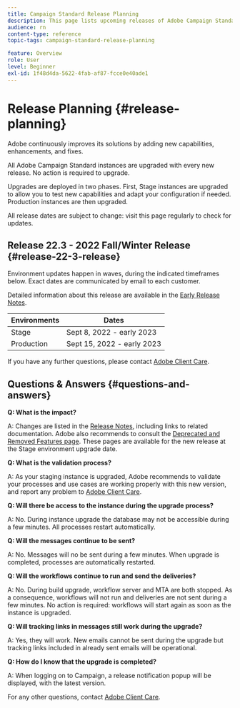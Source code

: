```yaml
---
title: Campaign Standard Release Planning
description: This page lists upcoming releases of Adobe Campaign Standard.
audience: rn
content-type: reference
topic-tags: campaign-standard-release-planning

feature: Overview
role: User
level: Beginner
exl-id: 1f48d4da-5622-4fab-af87-fcce0e40ade1
---
```

# Release Planning {#release-planning}

Adobe continuously improves its solutions by adding new capabilities, enhancements, and fixes.

All Adobe Campaign Standard instances are upgraded with every new release. No action is required to upgrade.

Upgrades are deployed in two phases. First, Stage instances are upgraded to allow you to test new capabilities and adapt your configuration if needed. Production instances are then upgraded.

All release dates are subject to change: visit this page regularly to check for updates.

## Release 22.3 - 2022 Fall/Winter Release {#release-22-3-release}

Environment updates happen in waves, during the indicated timeframes below. Exact dates are communicated by email to each customer. 

Detailed information about this release are available in the [Early Release Notes](e-release-notes.md).

<table>
 <thead>
  <tr>
   <th> Environments<br /> </th>
   <th> Dates<br /> </th>
  </tr>
 </thead>
 <tbody>
  <tr>
   <td>Stage<br /> </td>
   <td>Sept 8, 2022 - early 2023<br /> </td>
  </tr>
  <tr>
   <td>Production<br /> </td>
   <td>Sept 15, 2022 - early 2023<br /> </td>
  </tr>
 </tbody>
</table>

If you have any further questions, please contact [Adobe Client Care](https://helpx.adobe.com/enterprise/using/support-for-experience-cloud.html).

## Questions & Answers {#questions-and-answers}

**Q: What is the impact?**

A: Changes are listed in the [Release Notes](../../rn/using/release-notes.md), including links to related documentation. Adobe also recommends to consult the [Deprecated and Removed Features page](../../rn/using/deprecated-features.md). These pages are available for the new release at the Stage environment upgrade date.

**Q: What is the validation process?**

A: As your staging instance is upgraded, Adobe recommends to validate your processes and use cases are working properly with this new version, and report any problem to [Adobe Client Care](https://helpx.adobe.com/enterprise/using/support-for-experience-cloud.html).

**Q: Will there be access to the instance during the upgrade process?**

A: No. During instance upgrade the database may not be accessible during a few minutes. All processes restart automatically.

**Q: Will the messages continue to be sent?**

A: No. Messages will no be sent during a few minutes. When upgrade is completed, processes are automatically restarted.

**Q: Will the workflows continue to run and send the deliveries?**

A: No. During build upgrade, workflow server and MTA are both stopped. As a consequence, workflows will not run and deliveries are not sent during a few minutes. No action is required: workflows will start again as soon as the instance is upgraded.

**Q: Will tracking links in messages still work during the upgrade?**

A: Yes, they will work. New emails cannot be sent during the upgrade but tracking links included in already sent emails will be operational.

**Q: How do I know that the upgrade is completed?**

A: When logging on to Campaign, a release notification popup will be displayed, with the latest version.

For any other questions, contact [Adobe Client Care](https://helpx.adobe.com/enterprise/using/support-for-experience-cloud.html).
